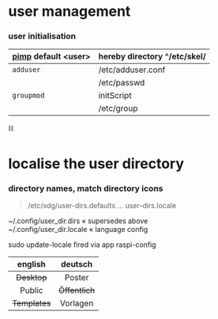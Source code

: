 # user management

### user initialisation

| [pimp](./raw--config-bash.md) default \<user\> | hereby directory ^/etc/skel/ |
| :--- | :--- |
| `adduser` | /etc/adduser.conf |
| | /etc/passwd |
| `groupmod` | initScript |
| | /etc/group |


:chains:

# localise the user directory

### directory names, match directory icons

> /etc/xdg/user-dirs.defaults … user-dirs.locale

~/.config/user_dir.dirs « supersedes above  
~/.config/user_dir.locale « language config

sudo update-locale fired via app raspi-config

| english | deutsch |
| :--: | :--: |
| ~~Desktop~~ | Poster |
| Public | ~~Öffentlich~~ |
| ~~Templates~~ | Vorlagen |
